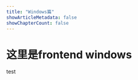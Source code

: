 ```yaml
---
title: "Windows篇"
showArticleMetadata: false
showChapterCount: false
---
```


# 这里是frontend windows

test